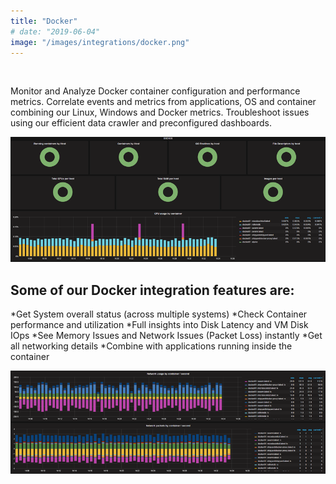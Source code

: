 ```yaml
---
title: "Docker"
# date: "2019-06-04"
image: "/images/integrations/docker.png"
---
```


 

<!-- ![Docker](/images/integrations/docker.png) -->



Monitor and Analyze Docker container configuration and performance metrics. Correlate events and metrics from applications, OS and container combining our Linux, Windows and Docker metrics. Troubleshoot issues using our efficient data crawler and preconfigured dashboards.


![Docker Container Performance](/images/integrations/posts//docker_overview.png)


## Some of our Docker integration features are:

*Get System overall status (across multiple systems)
*Check Container performance and utilization
*Full insights into Disk Latency and VM Disk IOps
*See Memory Issues and Network Issues (Packet Loss) instantly
*Get all networking details
*Combine with applications running inside the container


![Docker Network Details](/images/integrations/posts//docker_network.png)